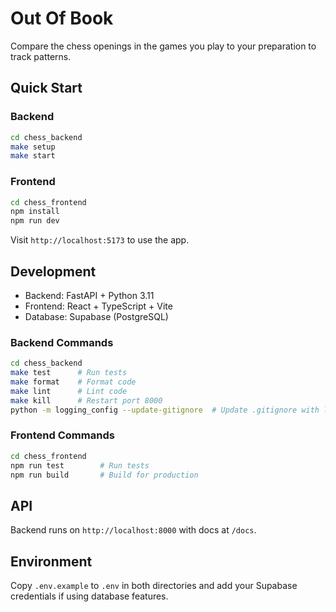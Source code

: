 # Out Of Book

Compare the chess openings in the games you play to your preparation to track patterns.

## Quick Start

### Backend
```bash
cd chess_backend
make setup
make start
```

### Frontend
```bash
cd chess_frontend
npm install
npm run dev
```

Visit `http://localhost:5173` to use the app.

## Development

- Backend: FastAPI + Python 3.11
- Frontend: React + TypeScript + Vite
- Database: Supabase (PostgreSQL)

### Backend Commands
```bash
cd chess_backend
make test      # Run tests
make format    # Format code
make lint      # Lint code
make kill      # Restart port 8000
python -m logging_config --update-gitignore  # Update .gitignore with log patterns
```

### Frontend Commands
```bash
cd chess_frontend
npm run test        # Run tests
npm run build       # Build for production
```

## API

Backend runs on `http://localhost:8000` with docs at `/docs`.

## Environment

Copy `.env.example` to `.env` in both directories and add your Supabase credentials if using database features. 